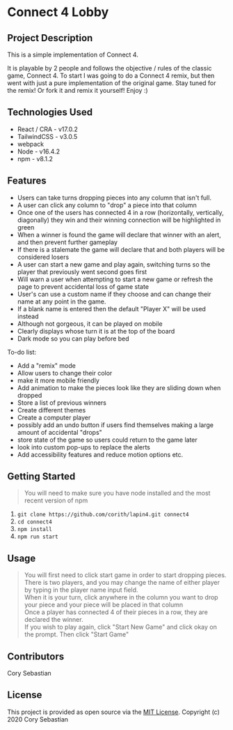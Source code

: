 # Connect 4 Lobby

## Project Description
This is a simple implementation of Connect 4. 

It is playable by 2 people and follows the objective / rules of the classic game, Connect 4.
To start I was going to do a Connect 4 remix, but then went with just a pure implementation of the original game.  Stay tuned for the
remix! Or fork it and remix it yourself! Enjoy :)


## Technologies Used

* React / CRA - v17.0.2
* TailwindCSS - v3.0.5
* webpack
* Node - v16.4.2
* npm - v8.1.2

## Features

* Users can take turns dropping pieces into any column that isn't full.
* A user can click any column to "drop" a piece into that column
* Once one of the users has connected 4 in a row (horizontally, vertically, diagonally) they win and their winning
connection will be highlighted in green
* When a winner is found the game will declare that winner with an alert, and then prevent further gameplay
* If there is a stalemate the game will declare that and both players will be considered losers
* A user can start a new game and play again, switching turns so the player that previously went second goes first
* Will warn a user when attempting to start a new game or refresh the page to prevent accidental loss of game state
* User's can use a custom name if they choose and can change their name at any point in the game.
* If a blank name is entered then the default "Player X" will be used instead
* Although not gorgeous, it can be played on mobile
* Clearly displays whose turn it is at the top of the board
* Dark mode so you can play before bed

To-do list:
* Add a "remix" mode
* Allow users to change their color
* make it more mobile friendly
* Add animation to make the pieces look like they are sliding down when dropped
* Store a list of previous winners
* Create different themes
* Create a computer player
* possibly add an undo button if users find themselves making a large amount of accidental "drops"
* store state of the game so users could return to the game later
* look into custom pop-ups to replace the alerts
* Add accessibility features and reduce motion options etc.

## Getting Started
>You will need to make sure you have node installed and the most recent version of npm 
1. `git clone https://github.com/corith/lapin4.git connect4`
2. `cd connect4`
3. `npm install`
4. `npm run start`

## Usage
> You will first need to click start game in order to start dropping pieces.  
> There is two players, and you may change the name of either player by typing in the player name input field.  
> When it is your turn, click anywhere in the column you want to drop your piece and your piece will be placed in that column  
> Once a player has connected 4 of their pieces in a row, they are declared the winner.  
> If you wish to play again, click "Start New Game" and click okay on the prompt. Then click "Start Game"

## Contributors

Cory Sebastian

## License

This project is provided as open source via the [MIT License](LICENSE.md). Copyright (c) 2020 Cory Sebastian

